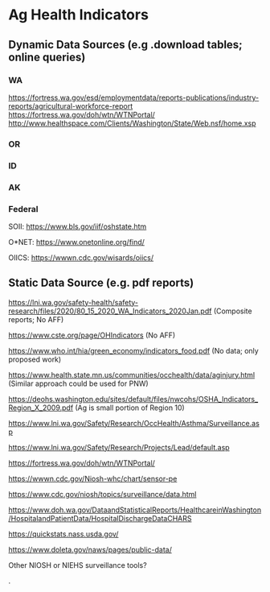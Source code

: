 # Ag Health Indicators

## Dynamic Data Sources (e.g .download tables; online queries)

### WA
https://fortress.wa.gov/esd/employmentdata/reports-publications/industry-reports/agricultural-workforce-report
https://fortress.wa.gov/doh/wtn/WTNPortal/
http://www.healthspace.com/Clients/Washington/State/Web.nsf/home.xsp

### OR

### ID

### AK

### Federal

SOII: https://www.bls.gov/iif/oshstate.htm

O*NET: https://www.onetonline.org/find/

OIICS: https://wwwn.cdc.gov/wisards/oiics/

## Static Data Source (e.g. pdf reports)

https://lni.wa.gov/safety-health/safety-research/files/2020/80_15_2020_WA_Indicators_2020Jan.pdf (Composite reports; No AFF)

https://www.cste.org/page/OHIndicators (No AFF)

https://www.who.int/hia/green_economy/indicators_food.pdf (No data; only proposed work)

https://www.health.state.mn.us/communities/occhealth/data/aginjury.html (Similar approach could be used for PNW)

https://deohs.washington.edu/sites/default/files/nwcohs/OSHA_Indicators_Region_X_2009.pdf (Ag is small portion of Region 10)

https://www.lni.wa.gov/Safety/Research/OccHealth/Asthma/Surveillance.asp

https://www.lni.wa.gov/Safety/Research/Projects/Lead/default.asp

https://fortress.wa.gov/doh/wtn/WTNPortal/

https://wwwn.cdc.gov/Niosh-whc/chart/sensor-pe

https://www.cdc.gov/niosh/topics/surveillance/data.html

https://www.doh.wa.gov/DataandStatisticalReports/HealthcareinWashington/HospitalandPatientData/HospitalDischargeDataCHARS

https://quickstats.nass.usda.gov/

https://www.doleta.gov/naws/pages/public-data/

Other NIOSH or NIEHS surveillance tools?

.
